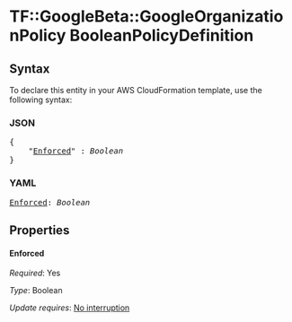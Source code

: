 # TF::GoogleBeta::GoogleOrganizationPolicy BooleanPolicyDefinition

## Syntax

To declare this entity in your AWS CloudFormation template, use the following syntax:

### JSON

<pre>
{
    "<a href="#enforced" title="Enforced">Enforced</a>" : <i>Boolean</i>
}
</pre>

### YAML

<pre>
<a href="#enforced" title="Enforced">Enforced</a>: <i>Boolean</i>
</pre>

## Properties

#### Enforced

_Required_: Yes

_Type_: Boolean

_Update requires_: [No interruption](https://docs.aws.amazon.com/AWSCloudFormation/latest/UserGuide/using-cfn-updating-stacks-update-behaviors.html#update-no-interrupt)

